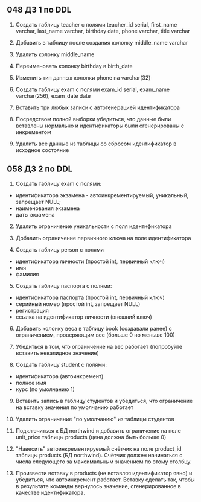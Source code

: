 ## 048 ДЗ 1 по DDL

1. Создать таблицу teacher с полями teacher_id serial, first_name varchar, last_name varchar, birthday date, phone varchar, title varchar

2. Добавить в таблицу после создания колонку middle_name varchar

3. Удалить колонку middle_name

4. Переименовать колонку birthday в birth_date

5. Изменить тип данных колонки phone на varchar(32)

6. Создать таблицу exam с полями exam_id serial, exam_name varchar(256), exam_date date

7. Вставить три любых записи с автогенерацией идентификатора

8. Посредством полной выборки убедиться, что данные были вставлены нормально и идентификаторы были сгенерированы с инкрементом

9. Удалить все данные из таблицы со сбросом идентификатор в исходное состояние

## 058 ДЗ 2 по DDL

1. Создать таблицу exam с полями:

- идентификатора экзамена - автоинкрементируемый, уникальный, запрещает NULL;
- наименования экзамена
- даты экзамена

2. Удалить ограничение уникальности с поля идентификатора

3. Добавить ограничение первичного ключа на поле идентификатора

4. Создать таблицу person с полями

- идентификатора личности (простой int, первичный ключ)
- имя
- фамилия

5. Создать таблицу паспорта с полями:

- идентификатора паспорта (простой int, первичный ключ)
- серийный номер (простой int, запрещает NULL)
- регистрация
- ссылка на идентификатор личности (внешний ключ)

6. Добавить колонку веса в таблицу book (создавали ранее) с ограничением, проверяющим вес (больше 0 но меньше 100)

7. Убедиться в том, что ограничение на вес работает (попробуйте вставить невалидное значение)

8. Создать таблицу student с полями:

- идентификатора (автоинкремент)
- полное имя
- курс (по умолчанию 1)

9. Вставить запись в таблицу студентов и убедиться, что ограничение на вставку значения по умолчанию работает

10. Удалить ограничение "по умолчанию" из таблицы студентов

11. Подключиться к БД northwind и добавить ограничение на поле unit_price таблицы products (цена должна быть больше 0)

12. "Навесить" автоинкрементируемый счётчик на поле product_id таблицы products (БД northwind). Счётчик должен начинаться с числа следующего за максимальным значением по этому столбцу.

13. Произвести вставку в products (не вставляя идентификатор явно) и убедиться, что автоинкремент работает. Вставку сделать так, чтобы в результате команды вернулось значение, сгенерированное в качестве идентификатора.
